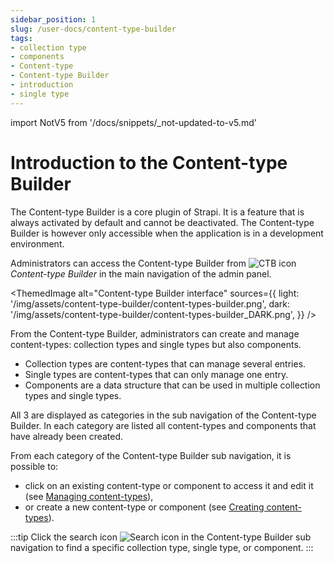 ```yaml
---
sidebar_position: 1
slug: /user-docs/content-type-builder
tags:
- collection type
- components
- Content-type
- Content-type Builder
- introduction
- single type 
---
```


import NotV5 from '/docs/snippets/_not-updated-to-v5.md'

# Introduction to the Content-type Builder

The Content-type Builder is a core plugin of Strapi. It is a feature that is always activated by default and cannot be deactivated. The Content-type Builder is however only accessible when the application is in a development environment.

Administrators can access the Content-type Builder from ![CTB icon](/img/assets/icons/v5/Layout.svg) _Content-type Builder_ in the main navigation of the admin panel.

<ThemedImage
  alt="Content-type Builder interface"
  sources={{
    light: '/img/assets/content-type-builder/content-types-builder.png',
    dark: '/img/assets/content-type-builder/content-types-builder_DARK.png',
  }}
/>

From the Content-type Builder, administrators can create and manage content-types: collection types and single types but also components.

- Collection types are content-types that can manage several entries.
- Single types are content-types that can only manage one entry.
- Components are a data structure that can be used in multiple collection types and single types.

All 3 are displayed as categories in the sub navigation of the Content-type Builder. In each category are listed all content-types and components that have already been created.

From each category of the Content-type Builder sub navigation, it is possible to:

- click on an existing content-type or component to access it and edit it (see [Managing content-types](/user-docs/content-type-builder/managing-content-types)),
- or create a new content-type or component (see [Creating content-types](/user-docs/content-type-builder/creating-new-content-type)).

:::tip
Click the search icon ![Search icon](/img/assets/icons/v5/Search.svg) in the Content-type Builder sub navigation to find a specific collection type, single type, or component.
:::
